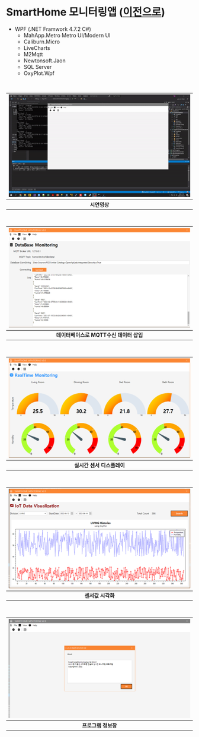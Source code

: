 
# SmartHome 모니터링앱 ([이전으로](https://github.com/Jitae9605/StudyWPF#portfoliowpf-%ED%8F%AC%ED%8A%B8%ED%8F%B4%EB%A6%AC%EC%98%A4))
- WPF (.NET Framwork 4.7.2 C#)
    - MahApp.Metro Metro UI/Modern UI 
    - Caliburn.Micro
    - LiveCharts
    - M2Mqtt
    - Newtonsoft.Jaon
    - SQL Server
    - OxyPlot.Wpf

<br>

|![SmartHomeMonitoringApp](https://github.com/Jitae9605/StudyWPF/blob/main/capture/SmartHomeMonitoringSystem.gif?raw=true)|
|:---:|
|**시연영상**|

<br>

|![SmartHomeMonitoringApp](https://github.com/Jitae9605/StudyWPF/blob/main/capture/MQTT_PrintFakeData.png?raw=true)|
|:---:|
|**데이터베이스로 MQTT수신 데이터 삽입**|

<br>

|![RealtimeView](https://github.com/Jitae9605/StudyWPF/blob/main/capture/MQTT_LiveChart.png?raw=true)|
|:---:|
|**실시간 센서 디스플레이**|

<br>

|![HistoryView](https://github.com/Jitae9605/StudyWPF/blob/main/capture/MQTT_History.png?raw=true)|
|:---:|
|**센서값 시각화**|

<br>

|![About](https://github.com/Jitae9605/StudyWPF/blob/main/capture/MQTT_About.png?raw=true)|
|:---:|
|**프로그램 정보창**|
